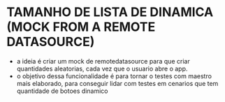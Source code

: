 # TAMANHO DE LISTA DE DINAMICA (MOCK FROM A REMOTE DATASOURCE)
- a ideia é criar um mock de remotedatasource para que criar quantidades aleatorias, cada vez que o usuario abre o app.
- o objetivo dessa funcionalidade é para tornar o testes com maestro mais elaborado, para conseguir lidar com testes em cenarios que tem quantidade de botoes dinamico